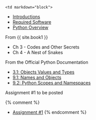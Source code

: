 	<td markdown="block">
* [Introductions](slides/01/intro.html)
* [Required Software](slides/01/required-software.html)
* [Python Overview](slides/01/python-overview.html)

<!--
* [First Java Program](slides/01/first-java.html)
-->
</td>
	<td markdown="block">

From {{ site.book1 }}

* Ch 3 - Codes and Other Secrets
* Ch 4 - A Nest of Snakes

From the Official Python Documentation

* [3.1: Objects Values and Types](https://docs.python.org/3.5/reference/datamodel.html#objects-values-and-types)
* [9.1: Names and Objects](https://docs.python.org/3/tutorial/classes.html#a-word-about-names-and-objects)
* [9.2: Python Scopes and Namespaces](https://docs.python.org/3/tutorial/classes.html#python-scopes-and-namespaces)
</td>
	<td markdown="block">

Assignment #1 to be posted

{% comment %}
* [Assignment #1](assignments/hw01.html)
{% endcomment %}
</td>
